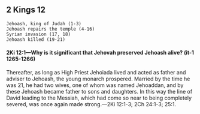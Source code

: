 ## 2 Kings 12

```
Jehoash, king of Judah (1-3)
Jehoash repairs the temple (4-16)
Syrian invasion (17, 18)
Jehoash killed (19-21)
```

#### 2Ki 12:1​—Why is it significant that Jehovah preserved Jehoash alive? (it-1 1265-1266)

Thereafter, as long as High Priest Jehoiada lived and acted as father and adviser to Jehoash, the young monarch prospered. Married by the time he was 21, he had two wives, one of whom  was named Jehoaddan, and by these Jehoash became father to sons and daughters. In this way the line of David leading to the Messiah, which had come so near to being completely severed, was once again made strong.​—2Ki 12:1-3; 2Ch 24:1-3; 25:1.
